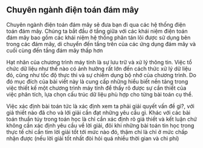 ## Chuyên ngành điện toán đám mây

Chuyên ngành điện toán đám mây sẽ đưa bạn đi qua các hệ thống điện toán đám mây. 
Chúng ta bắt đầu ở tầng giữa với các khái niệm điện toán đám mây bao gồm các 
khái niệm hệ thống phân tán lõi được sử dụng bên trong các đám mây, di chuyển 
đến tầng trên của các ứng dụng đám mây và cuối cùng đến tầng đám mây thấp hơn

<p>
Hạt nhân của chương trình máy tính là sự lưu trữ và xử lý thông tin. Việc tổ chức dữ liệu như thế nào có ảnh hưởng rất lớn đến cách thức xử lý dữ liệu đó, cũng như tốc độ thực thi và sự chiếm dụng bộ nhớ của chương trình. Do đó mục đích của bài viết này là cung cấp những hiểu biết nền tảng trong việc thiết kế một chương trình máy tính để thấy rõ được sự cần thiết của việc phân tích, lựa chọn cấu trúc dữ liệu phù hợp cho từng bài toán cụ thể. 
</p>
<p>
  Việc xác định bài toán tức là xác định xem ta phải giải quyết vấn đề gì?, với giả thiết nào đã cho và lới giải cần đạt những yêu cầu gì. Khác với các bài toán thuần túy trong toán học là chỉ cần xác định rõ giả thiết và kết luận chứ không cần xác định yêu cầu về lời giải, đôi khi những bài toán tin học trong thực tế chỉ cần tìm lời giải tốt tới mức nào đó, thậm chí là chỉ ở mức chấp nhận được (nếu lời giải tốt nhất đòi hỏi quá nhiều thời gian và chi phí)
  </p>
  



